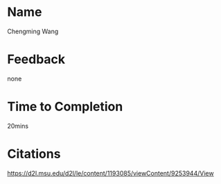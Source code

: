 # Name
Chengming Wang

# Feedback
none

# Time to Completion
20mins

# Citations
https://d2l.msu.edu/d2l/le/content/1193085/viewContent/9253944/View